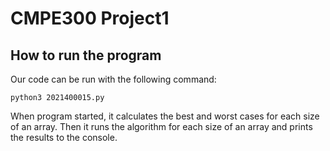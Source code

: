 # CMPE300 Project1 
## How to run the program

Our code can be run with the following command:
```
python3 2021400015.py
```
When program started, it calculates the best and worst cases for each size of an array. Then it runs the algorithm for each size of an array and prints the results to the console.